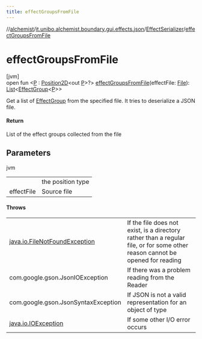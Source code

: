 ```yaml
---
title: effectGroupsFromFile
---
```

//[alchemist](../../../index.html)/[it.unibo.alchemist.boundary.gui.effects.json](../index.html)/[EffectSerializer](index.html)/[effectGroupsFromFile](effect-groups-from-file.html)



# effectGroupsFromFile



[jvm]\
open fun <[P](effect-groups-from-file.html) : [Position2D](../../it.unibo.alchemist.model.interfaces/-position2-d/index.html)<out [P](../-effect-group-adapter/index.html)>?> [effectGroupsFromFile](effect-groups-from-file.html)(effectFile: [File](https://docs.oracle.com/javase/8/docs/api/java/io/File.html)): [List](https://docs.oracle.com/javase/8/docs/api/java/util/List.html)<[EffectGroup](../../it.unibo.alchemist.boundary.gui.effects/-effect-group/index.html)<[P](../-effect-group-adapter/index.html)>>



Get a list of [EffectGroup](../../it.unibo.alchemist.boundary.gui.effects/-effect-group/index.html) from the specified file. It tries to deserialize a JSON file.



#### Return



List of the effect groups collected from the file



## Parameters


jvm

| | |
|---|---|
| <P> | the position type |
| effectFile | Source file |



#### Throws


| | |
|---|---|
| [java.io.FileNotFoundException](https://docs.oracle.com/javase/8/docs/api/java/io/FileNotFoundException.html) | If the file does not exist, is a directory rather than a regular file, or for some other reason cannot be opened for reading |
| com.google.gson.JsonIOException | If there was a problem reading from the Reader |
| com.google.gson.JsonSyntaxException | If JSON is not a valid representation for an object of type |
| [java.io.IOException](https://docs.oracle.com/javase/8/docs/api/java/io/IOException.html) | If some other I/O error occurs |



